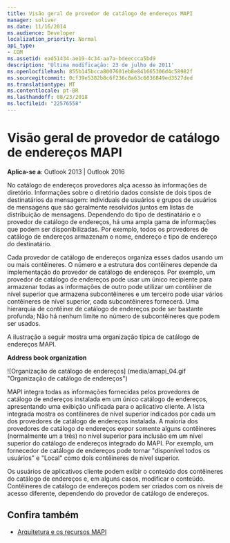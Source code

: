 ```yaml
---
title: Visão geral de provedor de catálogo de endereços MAPI
manager: soliver
ms.date: 11/16/2014
ms.audience: Developer
localization_priority: Normal
api_type:
- COM
ms.assetid: ead51434-ae19-4c34-aa7a-bdeeccca5bd9
description: 'Última modificação: 23 de julho de 2011'
ms.openlocfilehash: 855b145bcca8007601eb8e841665306d4c58982f
ms.sourcegitcommit: 0cf39e5382b8c6f236c8a63c6036849ed3527ded
ms.translationtype: MT
ms.contentlocale: pt-BR
ms.lasthandoff: 08/23/2018
ms.locfileid: "22576558"
---
```

# <a name="mapi-address-book-provider-overview"></a>Visão geral de provedor de catálogo de endereços MAPI
  
**Aplica-se a**: Outlook 2013 | Outlook 2016 
  
No catálogo de endereços provedores alça acesso às informações de diretório. Informações sobre o diretório dados consiste de dois tipos de destinatários da mensagem: individuais de usuários e grupos de usuários de mensagens que são geralmente resolvidos juntos em listas de distribuição de mensagens. Dependendo do tipo de destinatário e o provedor de catálogo de endereços, há uma ampla gama de informações que podem ser disponibilizadas. Por exemplo, todos os provedores de catálogo de endereços armazenam o nome, endereço e tipo de endereço do destinatário.
  
Cada provedor de catálogo de endereços organiza esses dados usando um ou mais contêineres. O número e a estrutura dos contêineres depende da implementação do provedor de catálogo de endereços. Por exemplo, um provedor de catálogo de endereços pode usar um único recipiente para armazenar todas as informações de outro pode utilizar um contêiner de nível superior que armazena subcontêineres e um terceiro pode usar vários contêineres de nível superior, cada subcontêineres fornecerá. Uma hierarquia de contêiner de catálogo de endereços pode ser bastante profunda; Não há nenhum limite no número de subcontêineres que podem ser usados.
  
A ilustração a seguir mostra uma organização típica de catálogo de endereços MAPI.
  
**Address book organization**
  
![Organização de catálogo de endereços] (media/amapi_04.gif "Organização de catálogo de endereços")
  
MAPI integra todas as informações fornecidas pelos provedores de catálogo de endereços instalada em um único catálogo de endereços, apresentando uma exibição unificada para o aplicativo cliente. A lista integrada mostra os contêineres de nível superior indicados por cada um dos provedores de catálogo de endereços instalada. A maioria dos provedores de catálogo de endereços expor somente alguns contêineres (normalmente um a três) no nível superior para inclusão em um nível superior do catálogo de endereços integrado do MAPI. Por exemplo, um fornecedor de catálogo de endereços pode tornar "disponível todos os usuários" e "Local" como dois contêineres de nível superior.
  
Os usuários de aplicativos cliente podem exibir o conteúdo dos contêineres do catálogo de endereços e, em alguns casos, modificar o conteúdo. Contêineres de catálogo de endereços podem ser criados com os níveis de acesso diferente, dependendo do provedor de catálogo de endereços. 
  
## <a name="see-also"></a>Confira também

- [Arquitetura e os recursos MAPI](mapi-features-and-architecture.md)

